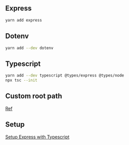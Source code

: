 ## Express

```bash
yarn add express
```

## Dotenv

```bash
yarn add --dev dotenv
```

## Typescript

```bash
yarn add --dev typescript @types/express @types/node
npx tsc --init
```

## Custom root path

[Ref](https://www.tpisoftware.com/tpu/articleDetails/2780)

## Setup

[Setup Express with Typescript](https://blog.logrocket.com/how-to-set-up-node-typescript-express/)
